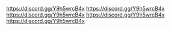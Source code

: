 https://discord.gg/Y9h5wrcB4x https://discord.gg/Y9h5wrcB4x https://discord.gg/Y9h5wrcB4x https://discord.gg/Y9h5wrcB4x https://discord.gg/Y9h5wrcB4x

